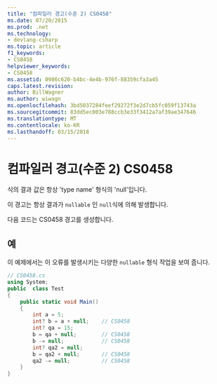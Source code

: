 ```yaml
---
title: "컴파일러 경고(수준 2) CS0458"
ms.date: 07/20/2015
ms.prod: .net
ms.technology:
- devlang-csharp
ms.topic: article
f1_keywords:
- CS0458
helpviewer_keywords:
- CS0458
ms.assetid: 0986c620-b4bc-4e4b-976f-88359cfa3a45
caps.latest.revision: 
author: BillWagner
ms.author: wiwagn
ms.openlocfilehash: 3bd5037284feef29272f3e2d7cb5fc059f13743a
ms.sourcegitcommit: 83dd5ec003e788ccb3e33f3412a7af39ae347646
ms.translationtype: MT
ms.contentlocale: ko-KR
ms.lasthandoff: 03/15/2018
---
```

# <a name="compiler-warning-level-2-cs0458"></a>컴파일러 경고(수준 2) CS0458
식의 결과 값은 항상 'type name' 형식의 'null'입니다.  
  
 이 경고는 항상 결과가 `nullable` 인 `null`식에 의해 발생합니다.  
  
 다음 코드는 CS0458 경고를 생성합니다.  
  
## <a name="example"></a>예  
 이 예제에서는 이 오류를 발생시키는 다양한 `nullable` 형식 작업을 보여 줍니다.  
  
```csharp  
// CS0458.cs  
using System;  
public  class Test   
{  
    public static void Main()  
    {  
        int a = 5;  
        int? b = a + null;    // CS0458  
        int? qa = 15;  
        b = qa + null;        // CS0458  
        b -= null;            // CS0458  
        int? qa2 = null;  
        b = qa2 + null;       // CS0458  
        qa2 -= null;          // CS0458  
    }  
}  
```
